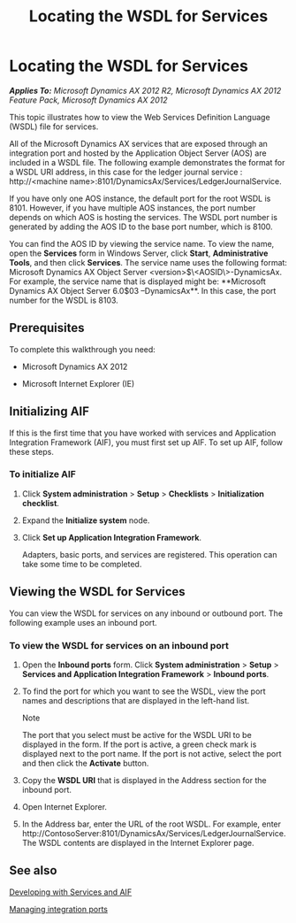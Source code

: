 ﻿---
title: Locating the WSDL for Services
TOCTitle: Locating the WSDL for Services
ms:assetid: 0705736a-315b-4e5c-bb85-aabefc93af7b
ms:mtpsurl: https://technet.microsoft.com/en-us/library/Gg843514(v=AX.60)
ms:contentKeyID: 35240315
ms.date: 04/17/2013
mtps_version: v=AX.60
---

# Locating the WSDL for Services 


_**Applies To:** Microsoft Dynamics AX 2012 R2, Microsoft Dynamics AX 2012 Feature Pack, Microsoft Dynamics AX 2012_

This topic illustrates how to view the Web Services Definition Language (WSDL) file for services.

All of the Microsoft Dynamics AX services that are exposed through an integration port and hosted by the Application Object Server (AOS) are included in a WSDL file. The following example demonstrates the format for a WSDL URI address, in this case for the ledger journal service : http://\<machine name\>:8101/DynamicsAx/Services/LedgerJournalService.

If you have only one AOS instance, the default port for the root WSDL is 8101. However, if you have multiple AOS instances, the port number depends on which AOS is hosting the services. The WSDL port number is generated by adding the AOS ID to the base port number, which is 8100.

You can find the AOS ID by viewing the service name. To view the name, open the **Services** form in Windows Server, click **Start**, **Administrative Tools**, and then click **Services**. The service name uses the following format: Microsoft Dynamics AX Object Server \<version\>$\<AOSID\>-DynamicsAx. For example, the service name that is displayed might be: **Microsoft Dynamics AX Object Server 6.0$03 –DynamicsAx**. In this case, the port number for the WSDL is 8103.

## Prerequisites

To complete this walkthrough you need:

  - Microsoft Dynamics AX 2012

  - Microsoft Internet Explorer (IE)

## Initializing AIF

If this is the first time that you have worked with services and Application Integration Framework (AIF), you must first set up AIF. To set up AIF, follow these steps.

### To initialize AIF

1.  Click **System administration** \> **Setup** \> **Checklists** \> **Initialization checklist**.

2.  Expand the **Initialize system** node.

3.  Click **Set up Application Integration Framework**.
    
    Adapters, basic ports, and services are registered. This operation can take some time to be completed.

## Viewing the WSDL for Services

You can view the WSDL for services on any inbound or outbound port. The following example uses an inbound port.

### To view the WSDL for services on an inbound port

1.  Open the **Inbound ports** form. Click **System administration** \> **Setup** \> **Services and Application Integration Framework** \> **Inbound ports**.

2.  To find the port for which you want to see the WSDL, view the port names and descriptions that are displayed in the left-hand list.
    

    > [!NOTE]
    > <P>The port that you select must be active for the WSDL URI to be displayed in the form. If the port is active, a green check mark is displayed next to the port name. If the port is not active, select the port and then click the <STRONG>Activate</STRONG> button.</P>



3.  Copy the **WSDL URI** that is displayed in the Address section for the inbound port.

4.  Open Internet Explorer.

5.  In the Address bar, enter the URL of the root WSDL. For example, enter http://ContosoServer:8101/DynamicsAx/Services/LedgerJournalService. The WSDL contents are displayed in the Internet Explorer page.

## See also

[Developing with Services and AIF](developing-with-services-and-aif.md)

[Managing integration ports](managing-integration-ports.md)

